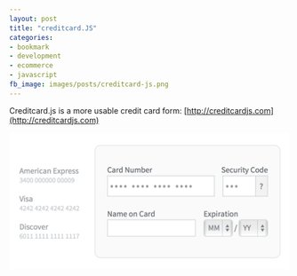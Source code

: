 ```yaml
---
layout: post
title: "creditcard.JS"
categories:
- bookmark
- development
- ecommerce
- javascript
fb_image: images/posts/creditcard-js.png
---
```


Creditcard.js is a more usable credit card form: [http://creditcardjs.com](http://creditcardjs.com)

![creditcard.JS](/images/posts/creditcard-js.png)